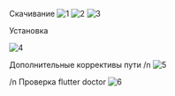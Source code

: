 Скачивание 
![1](https://github.com/user-attachments/assets/539fa2d5-6380-48c2-b213-5cda9e955069)
![2](https://github.com/user-attachments/assets/14aa6c2a-e2f4-4320-848b-47b8af53f32c)
![3](https://github.com/user-attachments/assets/f86e2e0c-be51-4259-a408-1f33ce0259aa)

Установка

![4](https://github.com/user-attachments/assets/3ddf8eff-9e26-492c-bb59-f2c52b457e6b)

Дополнительные коррективы пути /n
![5](https://github.com/user-attachments/assets/bc49d971-0867-4a56-8c90-d3f5f88fd749)

/n
Проверка flutter doctor
![6](https://github.com/user-attachments/assets/5f77e933-2b28-4330-af3c-ed632737420d)

